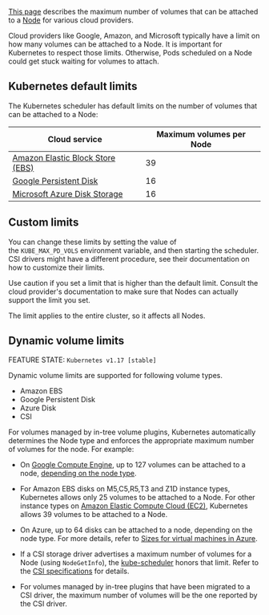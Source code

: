 [This page](https://kubernetes.io/docs/concepts/storage/storage-limits/) describes the maximum number of volumes that can be attached to a [Node](Node.md) for various cloud providers.

Cloud providers like Google, Amazon, and Microsoft typically have a limit on how many volumes can be attached to a Node. It is important for Kubernetes to respect those limits. Otherwise, Pods scheduled on a Node could get stuck waiting for volumes to attach.

## Kubernetes default limits[](https://kubernetes.io/docs/concepts/storage/storage-limits/#kubernetes-default-limits)

The Kubernetes scheduler has default limits on the number of volumes that can be attached to a Node:

|Cloud service|Maximum volumes per Node|
|---|---|
|[Amazon Elastic Block Store (EBS)](https://aws.amazon.com/ebs/)|39|
|[Google Persistent Disk](https://cloud.google.com/persistent-disk/)|16|
|[Microsoft Azure Disk Storage](https://azure.microsoft.com/en-us/services/storage/main-disks/)|16|

## Custom limits[](https://kubernetes.io/docs/concepts/storage/storage-limits/#custom-limits)

You can change these limits by setting the value of the `KUBE_MAX_PD_VOLS` environment variable, and then starting the scheduler. CSI drivers might have a different procedure, see their documentation on how to customize their limits.

Use caution if you set a limit that is higher than the default limit. Consult the cloud provider's documentation to make sure that Nodes can actually support the limit you set.

The limit applies to the entire cluster, so it affects all Nodes.

## Dynamic volume limits[](https://kubernetes.io/docs/concepts/storage/storage-limits/#dynamic-volume-limits)

FEATURE STATE: `Kubernetes v1.17 [stable]`

Dynamic volume limits are supported for following volume types.

- Amazon EBS
- Google Persistent Disk
- Azure Disk
- CSI

For volumes managed by in-tree volume plugins, Kubernetes automatically determines the Node type and enforces the appropriate maximum number of volumes for the node. For example:

- On [Google Compute Engine](https://cloud.google.com/compute/), up to 127 volumes can be attached to a node, [depending on the node type](https://cloud.google.com/compute/docs/disks/#pdnumberlimits).
    
- For Amazon EBS disks on M5,C5,R5,T3 and Z1D instance types, Kubernetes allows only 25 volumes to be attached to a Node. For other instance types on [Amazon Elastic Compute Cloud (EC2)](https://aws.amazon.com/ec2/), Kubernetes allows 39 volumes to be attached to a Node.
    
- On Azure, up to 64 disks can be attached to a node, depending on the node type. For more details, refer to [Sizes for virtual machines in Azure](https://docs.microsoft.com/en-us/azure/virtual-machines/windows/sizes).
    
- If a CSI storage driver advertises a maximum number of volumes for a Node (using `NodeGetInfo`), the [kube-scheduler](https://kubernetes.io/docs/reference/command-line-tools-reference/kube-scheduler/) honors that limit. Refer to the [CSI specifications](https://github.com/container-storage-interface/spec/blob/master/spec.md#nodegetinfo) for details.
    
- For volumes managed by in-tree plugins that have been migrated to a CSI driver, the maximum number of volumes will be the one reported by the CSI driver.